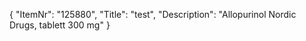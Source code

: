 {
  "ItemNr": "125880",
  "Title": "test",
  "Description": "Allopurinol Nordic Drugs, tablett 300 mg"
}